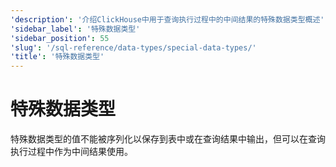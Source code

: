 ```yaml
---
'description': '介绍ClickHouse中用于查询执行过程中的中间结果的特殊数据类型概述'
'sidebar_label': '特殊数据类型'
'sidebar_position': 55
'slug': '/sql-reference/data-types/special-data-types/'
'title': '特殊数据类型'
---
```





# 特殊数据类型

特殊数据类型的值不能被序列化以保存到表中或在查询结果中输出，但可以在查询执行过程中作为中间结果使用。
